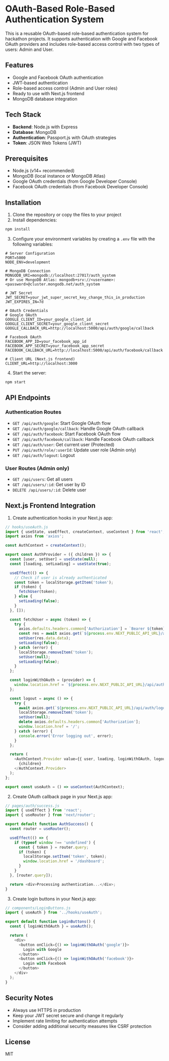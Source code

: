 # OAuth-Based Role-Based Authentication System

This is a reusable OAuth-based role-based authentication system for hackathon projects. It supports authentication with Google and Facebook OAuth providers and includes role-based access control with two types of users: Admin and User.

## Features

- Google and Facebook OAuth authentication
- JWT-based authentication
- Role-based access control (Admin and User roles)
- Ready to use with Next.js frontend
- MongoDB database integration

## Tech Stack

- **Backend**: Node.js with Express
- **Database**: MongoDB
- **Authentication**: Passport.js with OAuth strategies
- **Token**: JSON Web Tokens (JWT)

## Prerequisites

- Node.js (v14+ recommended)
- MongoDB (local instance or MongoDB Atlas)
- Google OAuth credentials (from Google Developer Console)
- Facebook OAuth credentials (from Facebook Developer Console)

## Installation

1. Clone the repository or copy the files to your project
2. Install dependencies:

```bash
npm install
```

3. Configure your environment variables by creating a `.env` file with the following variables:

```
# Server Configuration
PORT=5000
NODE_ENV=development

# MongoDB Connection
MONGODB_URI=mongodb://localhost:27017/auth_system
# Or use MongoDB Atlas: mongodb+srv://<username>:<password>@cluster.mongodb.net/auth_system

# JWT Secret
JWT_SECRET=your_jwt_super_secret_key_change_this_in_production
JWT_EXPIRES_IN=7d

# OAuth Credentials
# Google OAuth
GOOGLE_CLIENT_ID=your_google_client_id
GOOGLE_CLIENT_SECRET=your_google_client_secret
GOOGLE_CALLBACK_URL=http://localhost:5000/api/auth/google/callback

# Facebook OAuth
FACEBOOK_APP_ID=your_facebook_app_id
FACEBOOK_APP_SECRET=your_facebook_app_secret
FACEBOOK_CALLBACK_URL=http://localhost:5000/api/auth/facebook/callback

# Client URL (Next.js frontend)
CLIENT_URL=http://localhost:3000
```

4. Start the server:

```bash
npm start
```

## API Endpoints

### Authentication Routes

- `GET /api/auth/google`: Start Google OAuth flow
- `GET /api/auth/google/callback`: Handle Google OAuth callback
- `GET /api/auth/facebook`: Start Facebook OAuth flow
- `GET /api/auth/facebook/callback`: Handle Facebook OAuth callback
- `GET /api/auth/user`: Get current user (Protected)
- `PUT /api/auth/role/:userId`: Update user role (Admin only)
- `GET /api/auth/logout`: Logout

### User Routes (Admin only)

- `GET /api/users`: Get all users 
- `GET /api/users/:id`: Get user by ID
- `DELETE /api/users/:id`: Delete user

## Next.js Frontend Integration

1. Create authentication hooks in your Next.js app:

```javascript
// hooks/useAuth.js
import { useState, useEffect, createContext, useContext } from 'react';
import axios from 'axios';

const AuthContext = createContext();

export const AuthProvider = ({ children }) => {
  const [user, setUser] = useState(null);
  const [loading, setLoading] = useState(true);

  useEffect(() => {
    // Check if user is already authenticated
    const token = localStorage.getItem('token');
    if (token) {
      fetchUser(token);
    } else {
      setLoading(false);
    }
  }, []);

  const fetchUser = async (token) => {
    try {
      axios.defaults.headers.common['Authorization'] = `Bearer ${token}`;
      const res = await axios.get(`${process.env.NEXT_PUBLIC_API_URL}/api/auth/user`);
      setUser(res.data.data);
      setLoading(false);
    } catch (error) {
      localStorage.removeItem('token');
      setUser(null);
      setLoading(false);
    }
  };

  const loginWithOAuth = (provider) => {
    window.location.href = `${process.env.NEXT_PUBLIC_API_URL}/api/auth/${provider}`;
  };

  const logout = async () => {
    try {
      await axios.get(`${process.env.NEXT_PUBLIC_API_URL}/api/auth/logout`);
      localStorage.removeItem('token');
      setUser(null);
      delete axios.defaults.headers.common['Authorization'];
      window.location.href = '/';
    } catch (error) {
      console.error('Error logging out', error);
    }
  };

  return (
    <AuthContext.Provider value={{ user, loading, loginWithOAuth, logout }}>
      {children}
    </AuthContext.Provider>
  );
};

export const useAuth = () => useContext(AuthContext);
```

2. Create OAuth callback page in your Next.js app:

```javascript
// pages/auth/success.js
import { useEffect } from 'react';
import { useRouter } from 'next/router';

export default function AuthSuccess() {
  const router = useRouter();

  useEffect(() => {
    if (typeof window !== 'undefined') {
      const { token } = router.query;
      if (token) {
        localStorage.setItem('token', token);
        window.location.href = '/dashboard';
      }
    }
  }, [router.query]);

  return <div>Processing authentication...</div>;
}
```

3. Create login buttons in your Next.js app:

```javascript
// components/LoginButtons.js
import { useAuth } from '../hooks/useAuth';

export default function LoginButtons() {
  const { loginWithOAuth } = useAuth();

  return (
    <div>
      <button onClick={() => loginWithOAuth('google')}>
        Login with Google
      </button>
      <button onClick={() => loginWithOAuth('facebook')}>
        Login with Facebook
      </button>
    </div>
  );
}
```

## Security Notes

- Always use HTTPS in production
- Keep your JWT secret secure and change it regularly
- Implement rate limiting for authentication attempts
- Consider adding additional security measures like CSRF protection

## License

MIT
